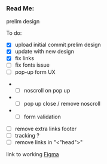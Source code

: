 ### Read Me:

prelim design

To do:
- [x] upload initial commit prelim design
- [x] update with new design
- [x] fix links
- [ ] fix fonts issue
- [ ] pop-up form UX
- - [ ] noscroll on pop up
- - [ ] pop up close / remove noscroll
- - [ ] form validation
- [ ] remove extra links footer
- [ ] tracking ?
- [ ] remove links in "<"head">"

link to working [Figma](https://www.figma.com/design/n2e4XHPsjUKrMgkoGTZsjI/Bounce?node-id=66-5245&m=dev)

